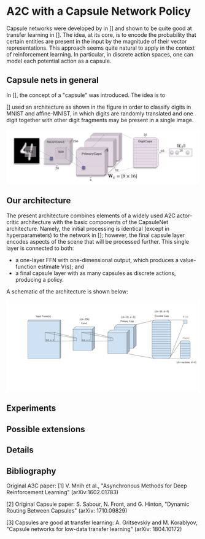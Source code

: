 # A2C with a Capsule Network Policy

Capsule networks were developed by in [] and shown to be quite good at transfer learning in []. The idea, at its core, is to encode the probability that certain entities are present in the input by the magnitude of their vector representations. This approach seems quite natural to apply in the context of reinforcement learning. In particular, in discrete action spaces, one can model each potential action as a capsule.

## Capsule nets in general

In [], the concept of a "capsule" was introduced. The idea is to 

[] used an architecture as shown in the figure in order to classify digits in MNIST and affine-MNIST, in which digits are randomly translated and one digit together with other digit fragments may be present in a single image.

<img src="https://github.com/AI-RG/baselines/blob/master/baselines/a2c2/capsule-policy-original.png" alt="orig-caps-policy" width="800px"/>

## Our architecture

The present architecture combines elements of a widely used A2C actor-critic architecture with the basic components of the CapsuleNet architecture. Namely, the initial processing is identical (except in hyperparameters) to the network in []; however, the final capsule layer encodes aspects of the scene that will be processed further. This single layer is connected to both:
- a one-layer FFN with one-dimensional output, which produces a value-function estimate V(s); and
- a final capsule layer with as many capsules as discrete actions, producing a policy.

A schematic of the architecture is shown below:

<img src="https://github.com/AI-RG/baselines/blob/master/baselines/a2c2/capsule-policy.png" alt="caps-policy" width="800px"/>

## Experiments

## Possible extensions

## Details

## Bibliography

Original A3C paper:
[1] V. Mnih et al., "Asynchronous Methods for Deep Reinforcement Learning" (arXiv:1602.01783)

[2] Original Capsule paper:
S. Sabour, N. Front, and G. Hinton, "Dynamic Routing Between Capsules" (arXiv: 1710.09829)

[3] Capsules are good at transfer learning:
A. Gritsevskiy and M. Korablyov, "Capsule networks for low-data transfer learning" (arXiv: 1804.10172)
